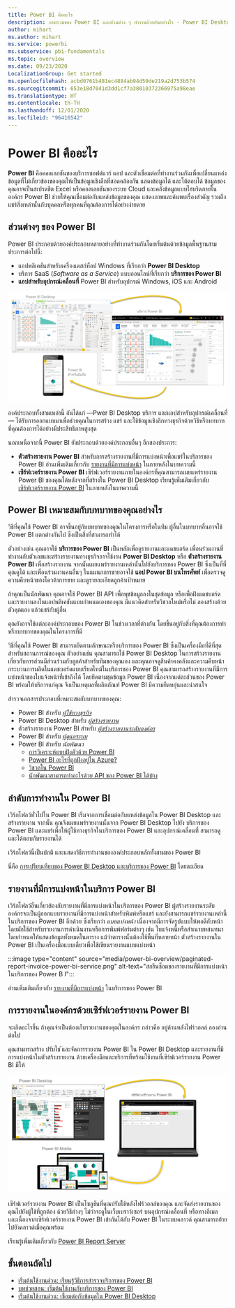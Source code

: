 ```yaml
---
title: Power BI คืออะไร
description: ภาพรวมของ Power BI และส่วนต่าง ๆ ทำงานด้วยกันอย่างไร - Power BI Desktop, บริการของ Power BI, Power BI สำหรับอุปกรณ์เคลื่อนที่, เซิร์ฟเวอร์รายงาน, Power BI Embedded
author: mihart
ms.author: mihart
ms.service: powerbi
ms.subservice: pbi-fundamentals
ms.topic: overview
ms.date: 09/23/2020
LocalizationGroup: Get started
ms.openlocfilehash: acbd0761b481ec4884ab94d50de219a2d753b574
ms.sourcegitcommit: 653e18d7041d3dd1cf7a38010372366975a98eae
ms.translationtype: HT
ms.contentlocale: th-TH
ms.lasthandoff: 12/01/2020
ms.locfileid: "96416542"
---
```

# <a name="what-is-power-bi"></a>Power BI คืออะไร
**Power BI** คือคอลเลกชันของบริการซอฟต์แวร์ แอป และตัวเชื่อมต่อที่ทำงานร่วมกันเพื่อเปลี่ยนแหล่งข้อมูลที่ไม่เกี่ยวข้องของคุณให้เป็นข้อมูลเชิงลึกที่สอดคล้องกัน แสดงข้อมูลได้ และโต้ตอบได้ ข้อมูลของคุณอาจเป็นสเปรดชีต Excel หรือคอลเลกชันของระบบ Cloud และคลังข้อมูลแบบไฮบริดภายในองค์กร Power BI ช่วยให้คุณเชื่อมต่อกับแหล่งข้อมูลของคุณ แสดงภาพและค้นพบเรื่องสำคัญ รวมถึงแชร์สิ่งเหล่านั้นกับบุคคลหรือทุกคนที่คุณต้องการได้อย่างง่ายดาย

## <a name="the-parts-of-power-bi"></a>ส่วนต่างๆ ของ Power BI
Power BI ประกอบด้วยองค์ประกอบหลายอย่างที่ทำงานร่วมกันโดยเริ่มต้นด้วยข้อมูลพื้นฐานสามประการต่อไปนี้: 
- แอปพลิเคชันสำหรับเครื่องเดสก์ท็อป Windows ที่เรียกว่า **Power BI Desktop**
- บริการ SaaS (*Software as a Service*) แบบออนไลน์ที่เรียกว่า **บริการของ Power BI** 
- **แอปสำหรับอุปกรณ์เคลื่อนที่** Power BI สำหรับอุปกรณ์ Windows, iOS และ Android

![สกรีนช็อตของแผนภาพของ Power B I Desktop บริการ และ Mobile ที่แสดงการรวมของทั้งสามรายการนี้](media/power-bi-overview/power-bi-overview-blocks.png)

องค์ประกอบทั้งสามเหล่านี้ อันได้แก่ &mdash;Pwer BI Desktop บริการ และแอปสำหรับอุปกรณ์เคลื่อนที่&mdash; ได้รับการออกแบบมาเพื่อช่วยคุณในการสร้าง แชร์ และใช้ข้อมูลเชิงลึกทางธุรกิจด้วยวิธีหรือบทบาทที่คุณต้องการได้อย่างมีประสิทธิภาพสูงสุด

นอกเหนือจากนี้ Power BI ยังประกอบด้วยองค์ประกอบอื่นๆ อีกสองประการ:

- **ตัวสร้างรายงาน Power BI** สำหรับการสร้างรายงานที่มีการแบ่งหน้าเพื่อแชร์ในบริการของ Power BI อ่านเพิ่มเติมเกี่ยวกับ [รายงานที่มีการแบ่งหน้า](#paginated-reports-in-the-power-bi-service) ในภายหลังในบทความนี้
- **เซิร์ฟเวอร์รายงาน Power BI** เซิร์ฟเวอร์รายงานภายในองค์กรที่คุณสามารถเผยแพร่รายงาน Power BI ของคุณได้หลังจากที่สร้างใน Power BI Desktop เรียนรู้เพิ่มเติมเกี่ยวกับ [เซิร์ฟเวอร์รายงาน Power BI](#on-premises-reporting-with-power-bi-report-server) ในภายหลังในบทความนี้

## <a name="how-power-bi-matches-your-role"></a>Power BI เหมาะสมกับบทบาทของคุณอย่างไร
วิธีที่คุณใช้ Power BI อาจขึ้นอยู่กับบทบาทของคุณในโครงการหรือในทีม ผู้อื่นในบทบาทอื่นอาจใช้ Power BI แตกต่างกันไป ซึ่งเป็นสิ่งที่สามารถทำได้

ตัวอย่างเช่น คุณอาจใช้ **บริการของ Power BI** เป็นหลักเพื่อดูรายงานและแดชบอร์ด เพื่อนร่วมงานที่ทำงานกับตัวเลขและสร้างรายงานทางธุรกิจอาจใช้งาน **Power BI Desktop** หรือ **ตัวสร้างรายงาน Power BI** เพื่อสร้างรายงาน จากนั้นเผยแพร่รายงานเหล่านั้นไปยังบริการของ Power BI ซึ่งเป็นที่ที่คุณดูได้ และเพื่อนร่วมงานคนอื่นๆ ในแผนกการขายอาจใช้ **แอป Power BI บนโทรศัพท์** เพื่อตรวจดูความคืบหน้าของโควต้าการขาย และดูรายละเอียดลูกค้าเป้าหมาย

ถ้าคุณเป็นนักพัฒนา คุณอาจใช้ Power BI API เพื่อพุชข้อมูลลงในชุดข้อมูล หรือเพื่อฝังแดชบอร์ดและรายงานลงในแอปพลิเคชันแบบกำหนดเองของคุณ มีแนวคิดสำหรับวิชวลใหม่หรือไม่ ลองสร้างด้วยตัวคุณเอง แล้วแชร์กับผู้อื่น  

คุณยังอาจใช้แต่ละองค์ประกอบของ Power BI ในช่วงเวลาที่ต่างกัน โดยขึ้นอยู่กับสิ่งที่คุณต้องการทำหรือบทบาทของคุณในโครงการที่มี

วิธีที่คุณใช้ Power BI สามารถยึดตามลักษณะหรือบริการของ Power BI ซึ่งเป็นเครื่องมือที่ดีที่สุดสำหรับสถานการณ์ของคุณ ตัวอย่างเช่น คุณสามารถใช้ Power BI Desktop ในการสร้างรายงานเกี่ยวกับการส่วนมีส่วนร่วมกับลูกค้าสำหรับทีมของคุณเอง และคุณอาจดูสินค้าคงคลังและความคืบหน้ากระบวนการผลิตในแดชบอร์ดแบบเรียลไทม์ในบริการของ Power BI คุณสามารถสร้างรายงานที่มีการแบ่งหน้าของใบแจ้งหน้าที่เข้าถึงได้ โดยยึดตามชุดข้อมูล Power BI เนื่องจากแต่ละส่วนของ Power BI พร้อมให้บริการแก่คุณ จึงเป็นเหตุผลที่ผลิตภัณฑ์ Power BI มีความยืดหยุ่นและน่าสนใจ

สำรวจเอกสารประกอบที่เหมาะสมกับบทบาทของคุณ:
- Power BI สำหรับ [*ผู้ใช้ทางธุรกิจ*](../consumer/end-user-consumer.md)
- Power BI Desktop สำหรับ [*ผู้สร้างรายงาน*](desktop-what-is-desktop.md)
- ตัวสร้างรายงาน Power BI สำหรับ [*ผู้สร้างรายงานระดับองค์กร*](../paginated-reports/paginated-reports-report-builder-power-bi.md)
- Power BI สำหรับ [*ผู้ดูแลระบบ*](../admin/service-admin-administering-power-bi-in-your-organization.md)
- Power BI สำหรับ *นักพัฒนา*
    * [การวิเคราะห์แบบฝังตัวด้วย Power BI](../developer/embedded/embedding.md)
    * [Power BI อะไรที่ถูกฝังอยู่ใน Azure?](../developer/embedded/azure-pbie-what-is-power-bi-embedded.md)
    * [วิชวลใน Power BI](../developer/visuals/power-bi-custom-visuals.md)
    * [นักพัฒนาสามารถทำอะไรด้วย API ของ Power BI ได้บ้าง](../developer/automation/overview-of-power-bi-rest-api.md)

## <a name="the-flow-of-work-in-power-bi"></a>ลำดับการทำงานใน Power BI
เวิร์กโฟลว์ทั่วไปใน Power BI เริ่มจากการเชื่อมต่อกับแหล่งข้อมูลใน Power BI Desktop และสร้างรายงาน จากนั้น คุณจึงเผยแพร่รายงานนั้นจาก Power BI Desktop ไปยัง บริการของ Power BI และแชร์เพื่อให้ผู้ใช้ทางธุรกิจในบริการของ Power BI และอุปกรณ์เคลื่อนที่ สามารถดู และโต้ตอบกับรายงานได้

เวิร์กโฟลว์นี้เป็นปกติ และแสดงวิธีการทำงานขององค์ประกอบหลักทั้งสามของ Power BI

นี่คือ [การเปรียบเทียบของ Power BI Desktop และบริการของ Power BI](../fundamentals/service-service-vs-desktop.md) โดยละเอียด

## <a name="paginated-reports-in-the-power-bi-service"></a>รายงานที่มีการแบ่งหน้าในบริการ Power BI

เวิร์กโฟลว์อื่นเกี่ยวข้องกับรายงานที่มีการแบ่งหน้าในบริการของ Power BI ผู้สร้างรายงานระดับองค์กรจะเป็นผู้ออกแบบรายงานที่มีการแบ่งหน้าสำหรับพิมพ์หรือแชร์ และยังสามารถแชร์รายงานเหล่านี้ในบริการของ Power BI อีกด้วย ซึ่งเรียกว่า *แบบแบ่งหน้า* เนื่องจากมีการจัดรูปแบบให้พอดีกับหน้า โดยมักใช้สำหรับรายงานการดำเนินงานหรือการพิมพ์ฟอร์มต่างๆ เช่น ใบแจ้งหนี้หรือสำเนาบทสนทนา โดยกำหนดให้แสดงข้อมูลทั้งหมดในตาราง แม้ว่าตารางนั้นต้องใช้พื้นที่หลายหน้า ตัวสร้างรายงานใน Power BI เป็นเครื่องมือแบบเดี่ยวเพื่อใช้เขียนรายงานแบบแบ่งหน้า

:::image type="content" source="media/power-bi-overview/paginated-report-invoice-power-bi-service.png" alt-text="สกรีนช็อตของรายงานที่มีการแบ่งหน้าในบริการของ Power B I":::

อ่านเพิ่มเติมเกี่ยวกับ [รายงานที่มีการแบ่งหน้า](../paginated-reports/paginated-reports-report-builder-power-bi.md) ในบริการของ Power BI

## <a name="on-premises-reporting-with-power-bi-report-server"></a>การรายงานในองค์กรด้วยเซิร์ฟเวอร์รายงาน Power BI

จะเกิดอะไรขึ้น ถ้าคุณจำเป็นต้องเก็บรายงานของคุณในองค์กร กล่าวคือ อยู่ด้านหลังไฟร์วอลล์  ลองอ่านต่อไป

คุณสามารถสร้าง ปรับใช ้และจัดการรายงาน Power BI ใน Power BI Desktop และรายงานที่มีการแบ่งหน้าในตัวสร้างรายงาน ด้วยเครื่องมือและบริการที่พร้อมใช้งานที่เซิร์ฟเวอร์รายงาน Power BI มีให้

![สกรีนช็อตของแผนภาพของ Power B I Desktop บริการ และ Mobile ที่แสดงการรวมของทั้งสามรายการนี้](media/power-bi-overview/power-bi-report-server2.png)

เซิร์ฟเวอร์รายงาน Power BI เป็นโซลูชันที่คุณปรับใช้หลังไฟร์วอลล์ของคุณ และจัดส่งรายงานของคุณไปยังผู้ใช้ที่ถูกต้อง ด้วยวิธีต่างๆ ไม่ว่าจะดูในเว็บเบราว์เซอร์ บนอุปกรณ์เคลื่อนที่ หรือทางอีเมล และเนื่องจากเซิร์ฟเวอร์รายงาน Power BI เข้ากันได้กับ Power BI ในระบบคลาวด์ คุณสามารถย้ายไปยังคลาวด์เมื่อคุณพร้อม 

เรียนรู้เพิ่มเติมเกี่ยวกับ [Power BI Report Server](../report-server/get-started.md)

## <a name="next-steps"></a>ขั้นตอนถัดไป
- [เริ่มต้นใช้งานด่วน: เรียนรู้วิธีการสำรวจบริการของ Power BI](../consumer/end-user-experience.md)   
- [บทช่วยสอน: เริ่มต้นใช้งานกับบริการของ Power BI](service-get-started.md)
- [เริ่มต้นใช้งานด่วน: เชื่อมต่อกับข้อมูลใน Power BI Desktop](../connect-data/desktop-quickstart-connect-to-data.md)
